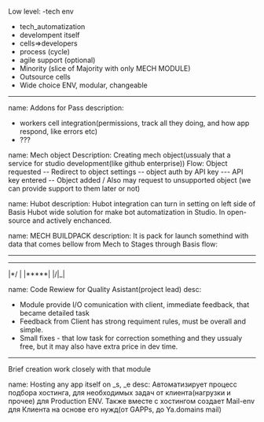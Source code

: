 Low level: 
-tech env
- tech_automatization
- develompent itself
- cells=>developers
- process (cycle)
- agile support (optional)
- Minority (slice of Majority with only MECH MODULE)
- Outsource cells 
- Wide choice ENV, modular, changeable
___________________________

name: Addons for Pass
description: 
- workers cell integration(permissions, track all they doing, and how app respond, like errors etc)
- ???

name: Mech object
Description: Creating mech object(ussualy that a service for studio development(like github enterprise))
Flow: Object requested -- Redirect to object settings -- object auth by API key --- API key entered -- Object added / Also may request to unsupported object (we can provide support to them later or not)

name: Hubot
description: Hubot integration can turn in setting on left side of Basis
Hubot wide solution for make bot automatization in Studio. In open-source and actively enchanced.

name: MECH BUILDPACK
description: It is pack for launch somethind with data that comes bellow from Mech to Stages through Basis
flow: 
******
_____
|\*/  |
|*****|
|/|\_|


name: Code Rewiew for Quality Asistant(project lead)
desc: 
- Module provide I/O comunication with client, immediate feedback, that became detailed task
- Feedback from Client has strong requiment rules, must be overall and simple.
- Small fixes - that low task for correction something and they ussualy free, but it may also have extra price in dev time.
___
Brief creation work closely with that module

name: Hosting any app itself on _s, _e
desc: Автоматизирует процесс подбора хостинга, для необходимых задач от клиента(нагрузки и прочее) для Production ENV. Также вместе с хостингом создает Mail-env для Клиента на основе его нужд(от GAPPs, до Ya.domains mail)